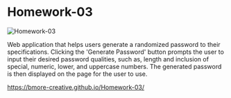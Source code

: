 # Homework-03

![Homework-03](https://user-images.githubusercontent.com/80925456/126366447-0cacf9e2-4633-43f8-8350-b1f57275c06c.JPG)

Web application that helps users generate a randomized password to their specifications.
Clicking the 'Generate Password' button prompts the user to input their desired password qualities, such as, length and inclusion of special, numeric, lower, and uppercase numbers.
The generated password is then displayed on the page for the user to use.

https://bmore-creative.github.io/Homework-03/
